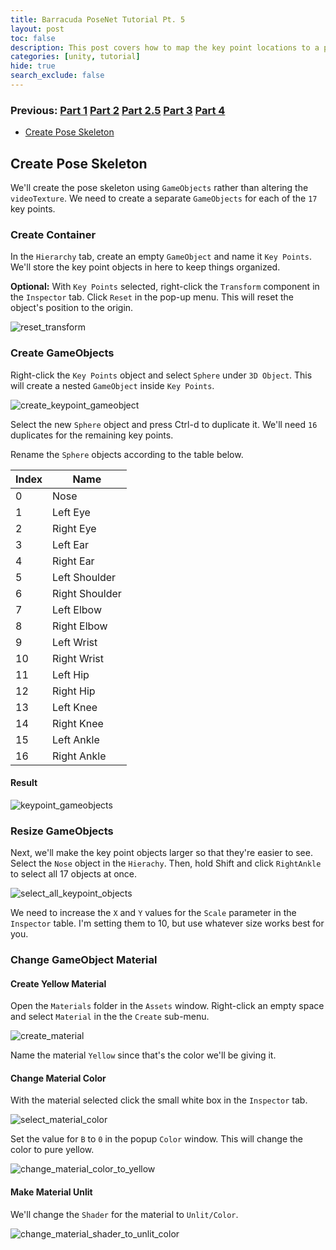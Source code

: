 ```yaml
---
title: Barracuda PoseNet Tutorial Pt. 5
layout: post
toc: false
description: This post covers how to map the key point locations to a pose skeleton.
categories: [unity, tutorial]
hide: true
search_exclude: false
---
```


### Previous: [Part 1](https://christianjmills.com/unity/tutorial/2020/10/25/Barracuda-PoseNet-Tutorial-1.html) [Part 2](https://christianjmills.com/unity/tutorial/2020/10/25/Barracuda-PoseNet-Tutorial-2.html) [Part 2.5](https://christianjmills.com/unity/tutorial/2020/11/05/Barracuda-PoseNet-Tutorial-2-5.html) [Part 3](https://christianjmills.com/unity/tutorial/2020/11/05/Barracuda-PoseNet-Tutorial-3.html) [Part 4](https://christianjmills.com/unity/tutorial/2020/11/12/Barracuda-PoseNet-Tutorial-4.html)

* [Create Pose Skeleton](#create-pose-skeleton)

## Create Pose Skeleton

We'll create the pose skeleton using `GameObjects` rather than altering the `videoTexture`. We need to create a separate `GameObjects` for each of the `17` key points. 

### Create Container

In the `Hierarchy` tab, create an empty `GameObject` and name it `Key Points`. We'll store the key point objects in here to keep things organized. 

**Optional:** With `Key Points` selected, right-click the `Transform` component in the `Inspector` tab. Click `Reset` in the pop-up menu. This will reset the object's position to the origin.



![reset_transform](\images\barracuda-posenet-tutorial\reset_transform.PNG)

### Create GameObjects

Right-click the `Key Points` object and select `Sphere` under `3D Object`. This will create a nested `GameObject` inside `Key Points`.

![create_keypoint_gameobject](\images\barracuda-posenet-tutorial\create_keypoint_gameobject.PNG)



Select the new `Sphere` object and press Ctrl-d to duplicate it. We'll need `16` duplicates for the remaining key points.

Rename the `Sphere` objects according to the table below.

| Index | Name           |
| ----- | -------------- |
| 0     | Nose           |
| 1     | Left Eye       |
| 2     | Right Eye      |
| 3     | Left Ear       |
| 4     | Right Ear      |
| 5     | Left Shoulder  |
| 6     | Right Shoulder |
| 7     | Left Elbow     |
| 8     | Right Elbow    |
| 9     | Left Wrist     |
| 10    | Right Wrist    |
| 11    | Left Hip       |
| 12    | Right Hip      |
| 13    | Left Knee      |
| 14    | Right Knee     |
| 15    | Left Ankle     |
| 16    | Right Ankle    |

#### Result

![keypoint_gameobjects](\images\barracuda-posenet-tutorial\keypoint_gameobjects.PNG)

### Resize GameObjects

Next, we'll make the key point objects larger so that they're easier to see. Select the `Nose` object in the `Hierachy`. Then,   hold Shift and click `RightAnkle` to select all 17 objects at once.

![select_all_keypoint_objects](\images\barracuda-posenet-tutorial\select_all_keypoint_objects.PNG)

We need to increase the `X` and `Y` values for the `Scale` parameter in the `Inspector` table. I'm setting them to 10, but use whatever size works best for you.

### Change GameObject Material

#### Create Yellow Material

Open the `Materials` folder in the `Assets` window. Right-click an empty space and select `Material` in the the `Create` sub-menu.

![create_material](\images\barracuda-posenet-tutorial\create_material.PNG)

Name the material `Yellow` since that's the color we'll be giving it.

#### Change Material Color

With the material selected click the small white box in the `Inspector` tab.

![select_material_color](\images\barracuda-posenet-tutorial\select_material_color_3.png)

Set the value for `B` to `0` in the popup `Color` window. This will change the color to pure yellow.

![change_material_color_to_yellow](\images\barracuda-posenet-tutorial\change_material_color_to_yellow.PNG)

#### Make Material Unlit

We'll change the `Shader` for the material to `Unlit/Color`.

![change_material_shader_to_unlit_color](\images\barracuda-posenet-tutorial\change_material_shader_to_unlit_color.PNG)
